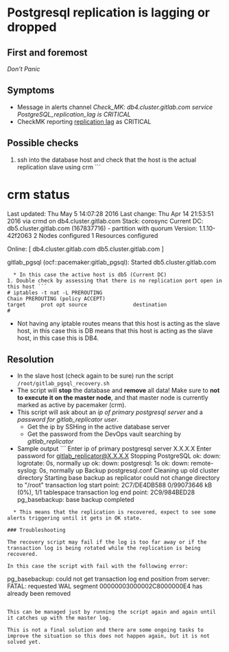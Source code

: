 # Postgresql replication is lagging or dropped

## First and foremost

*Don't Panic*

## Symptoms

* Message in alerts channel _Check_MK: db4.cluster.gitlab.com service PostgreSQL_replication_lag is CRITICAL_
* CheckMK reporting [replication lag](https://checkmk.gitlap.com/gitlab/check_mk/index.py?start_url=%2Fgitlab%2Fcheck_mk%2Fview.py%3Ffilled_in%3Dfilter%26_transid%3D1462456721%252F49547588%26host_address%3D%26host_address_prefix%3Dyes%26opthost_group%3D%26hostgroups%3D%26opthost_contact_group%3D%26optservice_group%3D%26optservice_contact_group%3D%26svc_last_state_change_from%3D%26svc_last_state_change_from_range%3D3600%26svc_last_state_change_until%3D%26svc_last_state_change_until_range%3D3600%26svc_last_check_from%3D%26svc_last_check_from_range%3D3600%26svc_last_check_until%3D%26svc_last_check_until_range%3D3600%26host_tag_0_grp%3D%26host_tag_0_op%3D%26host_tag_0_val%3D%26host_tag_1_grp%3D%26host_tag_1_op%3D%26host_tag_1_val%3D%26host_tag_2_grp%3D%26host_tag_2_op%3D%26host_tag_2_val%3D%26host_regex%3D%26hostalias%3D%26hst0%3Don%26hst1%3Don%26hst2%3Don%26hstp%3Don%26is_summary_host%3D-1%26is_host_in_notification_period%3D-1%26service_regex%3DPostgreSQL_replication_lag%26service_display_name%3D%26service_output%3D%26check_command%3D%26st0%3Don%26st1%3Don%26st2%3Don%26st3%3Don%26stp%3Don%26hdst0%3Don%26hdst1%3Don%26hdst2%3Don%26hdst3%3Don%26hdstp%3Don%26is_service_acknowledged%3D-1%26is_service_scheduled_downtime_depth%3D-1%26is_service_in_notification_period%3D-1%26svc_notif_number_from%3D%26svc_notif_number_until%3D%26is_in_downtime%3D-1%26is_service_staleness%3D-1%26is_service_active_checks_enabled%3D-1%26is_service_notifications_enabled%3D-1%26is_service_is_flapping%3D-1%26is_aggr_service_used%3D-1%26site%3D%26is_host_favorites%3D-1%26is_service_favorites%3D-1%26search%3DSearch%26selection%3D4180c282-cbc6-4510-8323-faf9e2675b84%26view_name%3Dsearchsvc) as CRITICAL

## Possible checks

1. ssh into the database host and check that the host is the actual replication slave using crm ```
# crm status
Last updated: Thu May  5 14:07:28 2016
Last change: Thu Apr 14 21:53:51 2016 via crmd on db4.cluster.gitlab.com
Stack: corosync
Current DC: db5.cluster.gitlab.com (167837716) - partition with quorum
Version: 1.1.10-42f2063
2 Nodes configured
1 Resources configured


Online: [ db4.cluster.gitlab.com db5.cluster.gitlab.com ]

 gitlab_pgsql (ocf::pacemaker:gitlab_pgsql):  Started db5.cluster.gitlab.com
```
  * In this case the active host is db5 (Current DC)
1. Double check by assessing that there is no replication port open in this host ```
# iptables -t nat -L PREROUTING
Chain PREROUTING (policy ACCEPT)
target     prot opt source               destination
#
```
  * Not having any iptable routes means that this host is acting as the slave host, in this case this is DB means that this host is acting as the slave host, in this case this is DB4.

## Resolution

* In the slave host (check again to be sure) run the script `/root/gitlab_pgsql_recovery.sh`
* The script will **stop** the database and **remove** all data! Make sure to **not to execute it on the master node**,
and that master node is currently marked as active by pacemaker (crm).
* This script will ask about an *ip of primary postgresql server* and a *password for gitlab_replicator user*.
  * Get the ip by SSHing in the active database server
  * Get the password from the DevOps vault searching by _gitlab_replicator_
* Sample output ```
Enter ip of primary postgresql server
X.X.X.X
Enter password for gitlab_replicator@X.X.X.X
Stopping PostgreSQL
ok: down: logrotate: 0s, normally up
ok: down: postgresql: 1s
ok: down: remote-syslog: 0s, normally up
Backup postgresql.conf
Cleaning up old cluster directory
Starting base backup as replicator
could not change directory to "/root"
transaction log start point: 2C7/DE4DB588
0/99073646 kB (0%), 1/1 tablespace
transaction log end point: 2C9/984BED28
pg_basebackup: base backup completed
```
  * This means that the replication is recovered, expect to see some alerts triggering until it gets in OK state.

### Troubleshooting

The recovery script may fail if the log is too far away or if the transaction log is being rotated while the replication is being recovered.

In this case the script with fail with the following error:
```
pg_basebackup: could not get transaction log end position from server: FATAL:  requested WAL segment 00000003000002C8000000E4 has already been removed
```

This can be managed just by running the script again and again until it catches up with the master log.

This is not a final solution and there are some ongoing tasks to improve the situation so this does not happen again, but it is not solved yet.
